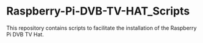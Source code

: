 # Raspberry-Pi-DVB-TV-HAT_Scripts
This repository contains scripts to facilitate the installation of the Raspberry Pi DVB TV Hat.
